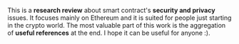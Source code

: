 This is a **research review** about smart contract's **security and privacy** issues. It focuses mainly on Ethereum and it is suited for people just starting in the crypto world. The most valuable part of this work is the aggregation of **useful references** at the end. I hope it can be useful for anyone :).
